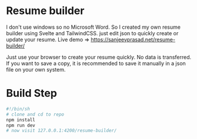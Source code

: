 # Resume builder

I don't use windows so no Microsoft Word. So I created my own resume builder using Svelte and TailwindCSS.
just edit json to quickly create or update your resume.
Live demo => https://sanjeevprasad.net/resume-builder/

Just use your browser to create your resume quickly. No data is transferred.
If you want to save a copy, it is recommended to save it manually in a json file on your own system.

# Build Step
```sh
#!/bin/sh
# clone and cd to repo
npm install
npm run dev
# now visit 127.0.0.1:4200/resume-builder/
```
